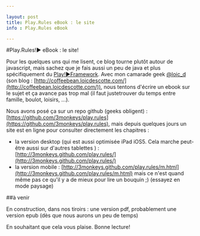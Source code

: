 ```yaml
---

layout: post
title: Play.Rules eBook : le site
info : Play.Rules eBook

---
```


#Play.Rules!► eBook : le site!

Pour les quelques uns qui me lisent, ce blog tourne plutôt autour de javascript, mais sachez que je fais aussi un peu de java et plus spécifiquement du [Play!►Framework](http://www.playframework.org/). Avec mon camarade geek [@loic_d](http://twitter.com/#!/loic_d) (son blog : [http://coffeebean.loicdescotte.com/](http://coffeebean.loicdescotte.com/)), nous tentons d'écrire un ebook sur le sujet et ça avance pas trop mal (il faut justetrouver du temps entre famille, boulot, loisirs, ...).

Nous avons posé ça sur un repo github (geeks obligent) : [https://github.com/3monkeys/play.rules](https://github.com/3monkeys/play.rules), mais depuis quelques jours un site est en ligne pour consulter directement les chapitres :

- la version desktop (qui est aussi optimisée iPad iOS5. Cela marche peut-être aussi sur d'autres tablettes ) : [http://3monkeys.github.com/play.rules/](http://3monkeys.github.com/play.rules/)
- la version mobile : [http://3monkeys.github.com/play.rules/m.html](http://3monkeys.github.com/play.rules/m.html) mais ce n'est quand même pas ce qu'il y a de mieux pour lire un bouquin ;) (essayez en mode paysage)

##à venir

En construction, dans nos tiroirs : une version pdf, probablement une version epub (dès que nous aurons un peu de temps)

En souhaitant que cela vous plaise. Bonne lecture!